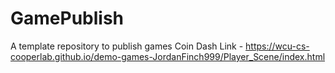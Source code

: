 # GamePublish
A template repository to publish games
Coin Dash Link - https://wcu-cs-cooperlab.github.io/demo-games-JordanFinch999/Player_Scene/index.html
